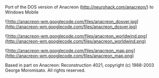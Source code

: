 Port of the DOS version of Anacreon (http://neurohack.com/anacreon/) to Windows Mobile

![http://anacreon-wm.googlecode.com/files/anacreon_dosver.jpg](http://anacreon-wm.googlecode.com/files/anacreon_dosver.jpg)

![http://anacreon-wm.googlecode.com/files/anacreon_worldwind.png](http://anacreon-wm.googlecode.com/files/anacreon_worldwind.png)

![http://anacreon-wm.googlecode.com/files/anacreon_map.png](http://anacreon-wm.googlecode.com/files/anacreon_map.png)

Based in part on Anacreon: Reconstruction 4021,
copyright (c) 1988-2003 George Moromisato. All rights reserved.